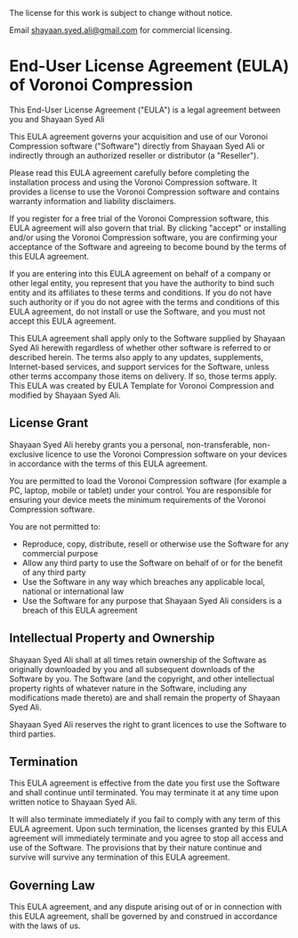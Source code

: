 The license for this work is subject to change without notice.

Email shayaan.syed.ali@gmail.com for commercial licensing.

# End-User License Agreement (EULA) of Voronoi Compression

This End-User License Agreement ("EULA") is a legal agreement between you and Shayaan Syed Ali

This EULA agreement governs your acquisition and use of our Voronoi Compression software ("Software") directly from Shayaan Syed Ali or indirectly through an authorized reseller or distributor (a "Reseller").

Please read this EULA agreement carefully before completing the installation process and using the Voronoi Compression software. It provides a license to use the Voronoi Compression software and contains warranty information and liability disclaimers.

If you register for a free trial of the Voronoi Compression software, this EULA agreement will also govern that trial. By clicking "accept" or installing and/or using the Voronoi Compression software, you are confirming your acceptance of the Software and agreeing to become bound by the terms of this EULA agreement.

If you are entering into this EULA agreement on behalf of a company or other legal entity, you represent that you have the authority to bind such entity and its affiliates to these terms and conditions. If you do not have such authority or if you do not agree with the terms and conditions of this EULA agreement, do not install or use the Software, and you must not accept this EULA agreement.

This EULA agreement shall apply only to the Software supplied by Shayaan Syed Ali herewith regardless of whether other software is referred to or described herein. The terms also apply to any updates, supplements, Internet-based services, and support services for the Software, unless other terms accompany those items on delivery. If so, those terms apply. This EULA was created by EULA Template for Voronoi Compression and modified by Shayaan Syed Ali.

## License Grant

Shayaan Syed Ali hereby grants you a personal, non-transferable, non-exclusive licence to use the Voronoi Compression software on your devices in accordance with the terms of this EULA agreement.

You are permitted to load the Voronoi Compression software (for example a PC, laptop, mobile or tablet) under your control. You are responsible for ensuring your device meets the minimum requirements of the Voronoi Compression software.

You are not permitted to:

  * Reproduce, copy, distribute, resell or otherwise use the Software for any commercial purpose
  * Allow any third party to use the Software on behalf of or for the benefit of any third party
  * Use the Software in any way which breaches any applicable local, national or international law
  * Use the Software for any purpose that Shayaan Syed Ali considers is a breach of this EULA agreement

## Intellectual Property and Ownership

Shayaan Syed Ali shall at all times retain ownership of the Software as originally downloaded by you and all subsequent downloads of the Software by you. The Software (and the copyright, and other intellectual property rights of whatever nature in the Software, including any modifications made thereto) are and shall remain the property of Shayaan Syed Ali.

Shayaan Syed Ali reserves the right to grant licences to use the Software to third parties.

## Termination

This EULA agreement is effective from the date you first use the Software and shall continue until terminated. You may terminate it at any time upon written notice to Shayaan Syed Ali.

It will also terminate immediately if you fail to comply with any term of this EULA agreement. Upon such termination, the licenses granted by this EULA agreement will immediately terminate and you agree to stop all access and use of the Software. The provisions that by their nature continue and survive will survive any termination of this EULA agreement.

## Governing Law

This EULA agreement, and any dispute arising out of or in connection with this EULA agreement, shall be governed by and construed in accordance with the laws of us.
